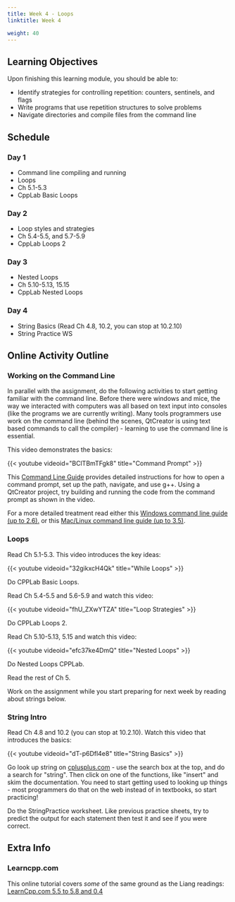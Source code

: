 ```yaml
---
title: Week 4 - Loops
linktitle: Week 4

weight: 40
---
```


## Learning Objectives

Upon finishing this learning module, you should be able to:

* Identify strategies for controlling repetition: counters, sentinels, and flags
* Write programs that use repetition structures to solve problems
* Navigate directories and compile files from the command line

## Schedule

### Day 1

* Command line compiling and running
* Loops
* Ch 5.1-5.3
* CppLab Basic Loops

### Day 2

* Loop styles and strategies
* Ch 5.4-5.5, and 5.7-5.9
* CppLab Loops 2

### Day 3

* Nested Loops
* Ch 5.10-5.13, 15.15
* CppLab Nested Loops

### Day 4

* String Basics (Read Ch 4.8, 10.2, you can stop at 10.2.10)
* String Practice WS

## Online Activity Outline

### Working on the Command Line

In parallel with the assignment, do the following activities to start
getting familiar with the command line. Before there were windows and
mice, the way we interacted with computers was all based on text input
into consoles (like the programs we are currently writing). Many tools
programmers use work on the command line (behind the scenes, QtCreator
is using text based commands to call the compiler) - learning to use the
command line is essential.

This video demonstrates the basics:  

{{< youtube videoid="BClTBmTFgk8" title="Command Prompt" >}}

This [Command Line Guide](http://computerscience.chemeketa.edu/CSResources/CommandLineGuide.pdf)
provides detailed instructions for how to open a command prompt, set up the path, navigate, and
use g++. Using a QtCreator project, try building and running the code from the command prompt as
shown in the video.

For a more detailed treatment read either this [Windows command line guide (up to 2.6).](http://www3.ntu.edu.sg/home/ehchua/programming/howto/CMD_Survival.html)
or this [Mac/Linux command line guide (up to 3.5)](http://www3.ntu.edu.sg/home/ehchua/programming/howto/Unix_SurvivalGuide.html).

### Loops

Read Ch 5.1-5.3. This video introduces the key ideas:

{{< youtube videoid="32gikxcH4Qk" title="While Loops" >}}

Do CPPLab Basic Loops.

Read Ch 5.4-5.5 and 5.6-5.9 and watch this video:

{{< youtube videoid="fhU_ZXwYTZA" title="Loop Strategies" >}}

Do CPPLab Loops 2.

Read Ch 5.10-5.13, 5.15 and watch this video:

{{< youtube videoid="efc37ke4DmQ" title="Nested Loops" >}}

Do Nested Loops CPPLab.

Read the rest of Ch 5.

Work on the assignment while you start preparing for next week by reading about strings below.

### String Intro

Read Ch 4.8 and 10.2 (you can stop at 10.2.10). Watch this video that introduces the basics:

{{< youtube videoid="dT-p6Dfl4e8" title="String Basics" >}}

Go look up string on [cplusplus.com](cplusplus.com) - use the search box at the top, and do
a search for "string". Then click on one of the functions, like "insert" and skim the
documentation. You need to start getting used to looking up things - most programmers do that
on the web instead of in textbooks, so start practicing\!

Do the StringPractice worksheet.  Like previous practice sheets, try to
predict the output for each statement then test it and see if you were correct.

## Extra Info

### Learncpp.com

This online tutorial covers *some* of the same ground as the Liang
readings:  
[LearnCpp.com 5.5 to 5.8 and 0.4](http://www.learncpp.com/)  
